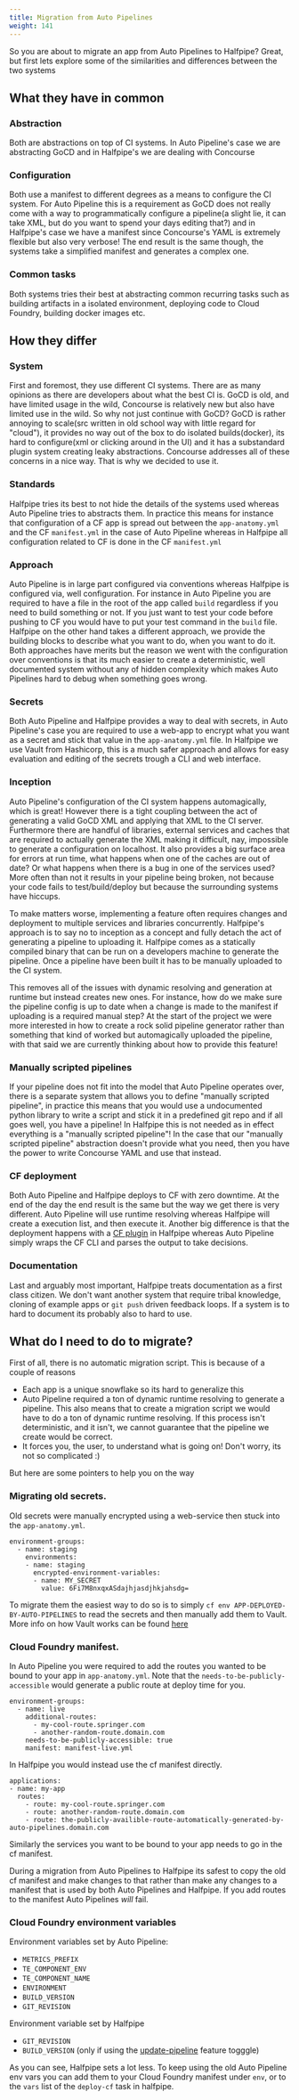 ```yaml
---
title: Migration from Auto Pipelines
weight: 141
---
```


So you are about to migrate an app from Auto Pipelines to Halfpipe? Great, but first lets explore some of the similarities and differences between the two systems

## What they have in common

### Abstraction

Both are abstractions on top of CI systems. In Auto Pipeline's case we are abstracting GoCD and in Halfpipe's we are dealing with Concourse

### Configuration

Both use a manifest to different degrees as a means to configure the CI system. For Auto Pipeline this is a requirement as GoCD does not really come with a way to programmatically configure a pipeline(a slight lie, it can take XML, but do you want to spend your days editing that?) and in Halfpipe's case we have a manifest since Concourse's YAML is extremely flexible but also very verbose! The end result is the same though, the systems take a simplified manifest and generates a complex one.


### Common tasks

Both systems tries their best at abstracting common recurring tasks such as building artifacts in a isolated environment, deploying code to Cloud Foundry, building docker images etc.

## How they differ

### System

First and foremost, they use different CI systems. There are as many opinions as there are developers about what the best CI is. GoCD is old, and have limited usage in the wild, Concourse is relatively new but also have limited use in the wild. So why not just continue with GoCD? GoCD is rather annoying to scale(src written in old school way with little regard for "cloud"), it provides no way out of the box to do isolated builds(docker), its hard to configure(xml or clicking around in the UI) and it has a substandard plugin system creating leaky abstractions. Concourse addresses all of these concerns in a nice way. That is why we decided to use it.

### Standards

Halfpipe tries its best to not hide the details of the systems used whereas Auto Pipeline tries to abstracts them. In practice this means for instance that configuration of a CF app is spread out between the `app-anatomy.yml` and the CF `manifest.yml` in the case of Auto Pipeline whereas in Halfpipe all configuration related to CF is done in the CF `manifest.yml`

### Approach

Auto Pipeline is in large part configured via conventions whereas Halfpipe is configured via, well configuration. For instance in Auto Pipeline you are required to have a file in the root of the app called `build` regardless if you need to build something or not. If you just want to test your code before pushing to CF you would have to put your test command in the `build` file. Halfpipe on the other hand takes a different approach, we provide the building blocks to describe what you want to do, when you want to do it. Both approaches have merits but the reason we went with the configuration over conventions is that its much easier to create a deterministic, well documented system without any of hidden complexity which makes Auto Pipelines hard to debug when something goes wrong.

### Secrets
Both Auto Pipeline and Halfpipe provides a way to deal with secrets, in Auto Pipeline's case you are required to use a web-app to encrypt what you want as a secret and stick that value in the `app-anatomy.yml` file. In Halfpipe we use Vault from Hashicorp, this is a much safer approach and allows for easy evaluation and editing of the secrets trough a CLI and web interface.

### Inception
Auto Pipeline's configuration of the CI system happens automagically, which is great! However there is a tight coupling between the act of generating a valid GoCD XML and applying that XML to the CI server. Furthermore there are handful of libraries, external services and caches that are required to actually generate the XML making it difficult, nay, impossible to generate a configuration on localhost. It also provides a big surface area for errors at run time, what happens when one of the caches are out of date? Or what happens when there is a bug in one of the services used? More often than not it results in your pipeline being broken, not because your code fails to test/build/deploy but because the surrounding systems have hiccups.

To make matters worse, implementing a feature often requires changes and deployment to multiple services and libraries concurrently. Halfpipe's approach is to say no to inception as a concept and fully detach the act of generating a pipeline to uploading it. Halfpipe comes as a statically compiled binary that can be run on a developers machine to generate the pipeline. Once a pipeline have been built it has to be manually uploaded to the CI system.

This removes all of the issues with dynamic resolving and generation at runtime but instead creates new ones. For instance, how do we make sure the pipeline config is up to date when a change is made to the manifest if uploading is a required manual step? At the start of the project we were more interested in how to create a rock solid pipeline generator rather than something that kind of worked but automagically uploaded the pipeline, with that said we are currently thinking about how to provide this feature!

### Manually scripted pipelines

If your pipeline does not fit into the model that Auto Pipeline operates over, there is a separate system that allows you to define "manually scripted pipeline", in practice this means that you would use a undocumented python library to write a script and stick it in a predefined git repo and if all goes well, you have a pipeline! In Halfpipe this is not needed as in effect everything is a "manually scripted pipeline"! In the case that our "manually scripted pipeline" abstraction doesn't provide what you need, then you have the power to write Concourse YAML and use that instead.

### CF deployment

Both Auto Pipeline and Halfpipe deploys to CF with zero downtime. At the end of the day the end result is the same but the way we get there is very different. Auto Pipeline will use runtime resolving whereas Halfpipe will create a execution list, and then execute it. Another big difference is that the deployment happens with a [CF plugin](/cf-deployment/) in Halfpipe whereas Auto Pipeline simply wraps the CF CLI and parses the output to take decisions.

### Documentation

Last and arguably most important, Halfpipe treats documentation as a first class citizen. We don't want another system that require tribal knowledge, cloning of example apps or `git push` driven feedback loops. If a system is to hard to document its probably also to hard to use.

## What do I need to do to migrate?

First of all, there is no automatic migration script. This is because of a couple of reasons

* Each app is a unique snowflake so its hard to generalize this
* Auto Pipeline required a ton of dynamic runtime resolving to generate a pipeline. This also means that to create a migration script we would have to do a ton of dynamic runtime resolving. If this process isn't deterministic, and it isn't, we cannot guarantee that the pipeline we create would be correct.
* It forces you, the user, to understand what is going on! Don't worry, its not so complicated :)

But here are some pointers to help you on the way

### Migrating old secrets.

Old secrets were manually encrypted using a web-service then stuck into the `app-anatomy.yml`.

```
environment-groups:
  - name: staging
    environments:
    - name: staging
      encrypted-environment-variables:
      - name: MY_SECRET
        value: 6Fi7M8nxqxASdajhjasdjhkjahsdg=
```


To migrate them the easiest way to do so is to simply `cf env APP-DEPLOYED-BY-AUTO-PIPELINES` to read the secrets and then manually add them to Vault. More info on how Vault works can be found [here](/vault/)

### Cloud Foundry manifest.

In Auto Pipeline you were required to add the routes you wanted to be bound to your app in `app-anatomy.yml`. Note that the `needs-to-be-publicly-accessible` would generate a public route at deploy time for you.

```
environment-groups:
  - name: live
    additional-routes:
      - my-cool-route.springer.com
      - another-random-route.domain.com
    needs-to-be-publicly-accessible: true
    manifest: manifest-live.yml
```

In Halfpipe you would instead use the cf manifest directly.

```
applications:
- name: my-app
  routes:
    - route: my-cool-route.springer.com
    - route: another-random-route.domain.com
    - route: the-publicly-availible-route-automatically-generated-by-auto-pipelines.domain.com
```

Similarly the services you want to be bound to your app needs to go in the cf manifest.

During a migration from Auto Pipelines to Halfpipe its safest to copy the old cf manifest and make changes to that rather than make any changes to a manifest that is used by both Auto Pipelines and Halfpipe. If you add routes to the manifest Auto Pipelines *will* fail.

### Cloud Foundry environment variables

Environment variables set by Auto Pipeline:

* `METRICS_PREFIX`
* `TE_COMPONENT_ENV`
* `TE_COMPONENT_NAME`
* `ENVIRONMENT`
* `BUILD_VERSION`
* `GIT_REVISION`

Environment variable set by Halfpipe

* `GIT_REVISION`
* `BUILD_VERSION` (only if using the [update-pipeline](/auto-updating-pipelines/) feature togggle)

As you can see, Halfpipe sets a lot less. To keep using the old Auto Pipeline env vars you can add them to your Cloud Foundry manifest under `env`, or to the `vars` list of the `deploy-cf` task in halfpipe.
